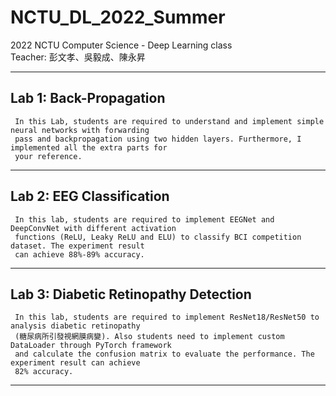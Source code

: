 # NCTU_DL_2022_Summer

2022 NCTU Computer Science - Deep Learning class<br>
Teacher: 彭文孝、吳毅成、陳永昇<br>

---

## Lab 1: Back-Propagation
    
     In this Lab, students are required to understand and implement simple neural networks with forwarding 
     pass and backpropagation using two hidden layers. Furthermore, I implemented all the extra parts for 
     your reference.
     
---

## Lab 2: EEG Classification
    
     In this lab, students are required to implement EEGNet and DeepConvNet with different activation 
     functions (ReLU, Leaky ReLU and ELU) to classify BCI competition dataset. The experiment result 
     can achieve 88%-89% accuracy.
 
---

## Lab 3: Diabetic Retinopathy Detection
    
     In this lab, students are required to implement ResNet18/ResNet50 to analysis diabetic retinopathy 
     (糖尿病所引發視網膜病變). Also students need to implement custom DataLoader through PyTorch framework 
     and calculate the confusion matrix to evaluate the performance. The experiment result can achieve 
     82% accuracy.
  
---
